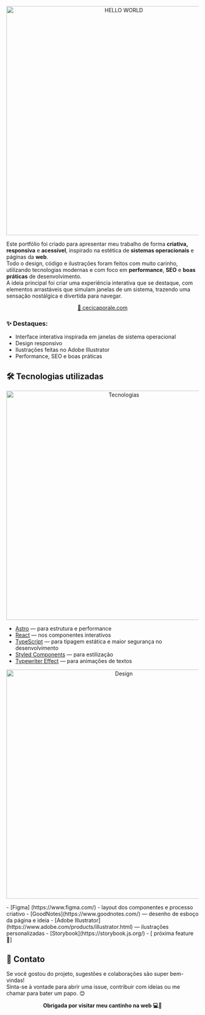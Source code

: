 
<p align="center">
  <img src="https://github.com/user-attachments/assets/e5deebeb-46ed-41dd-a4d2-cf5b46d3387a" alt="HELLO WORLD" width="600" />
</p>

Este portfólio foi criado para apresentar meu trabalho de forma **criativa, responsiva** e **acessível**, inspirado na estética de **sistemas operacionais** e páginas da **web**.  
Todo o design, código e ilustrações foram feitos com muito carinho, utilizando tecnologias modernas e com foco em **performance**, **SEO** e **boas práticas** de desenvolvimento.  
A ideia principal foi criar uma experiência interativa que se destaque, com elementos arrastáveis que simulam janelas de um sistema, trazendo uma sensação nostálgica e divertida para navegar.

<p align="center">
  <a href="https://cecicaporale.com/" target="_blank">
    🔗 cecicaporale.com
  </a>
</p>

### ✨ Destaques:
- Interface interativa inspirada em janelas de sistema operacional
- Design responsivo
- Ilustrações feitas no Adobe Illustrator
- Performance, SEO e boas práticas


## 🛠️ Tecnologias utilizadas

<p align="center">
  <img src="https://github.com/user-attachments/assets/09389054-4db1-4b73-86f8-96c4ff383f5b" alt="Tecnologias" width="600"/>
</p>

- [Astro](https://astro.build/) — para estrutura e performance
- [React](https://reactjs.org/) — nos componentes interativos
- [TypeScript](https://www.typescriptlang.org/) — para tipagem estática e maior segurança no desenvolvimento
- [Styled Components](https://styled-components.com/) — para estilização
- [Typewriter Effect](https://www.npmjs.com/package/typewriter-effect) — para animações de textos

<p align="center">
  <img src="https://github.com/user-attachments/assets/f08ca85d-cf50-4d50-a5d5-d19d7cd3958c" alt="Design" width="600"/>
</p>
- [Figma] (https://www.figma.com/) - layout dos componentes e processo criativo
- [GoodNotes](https://www.goodnotes.com/) — desenho de esboço da página e ideia
- [Adobe Illustrator](https://www.adobe.com/products/illustrator.html) — ilustrações personalizadas
- [Storybook](https://storybook.js.org/) - [ próxima feature 📝] 

## 💬 Contato

Se você gostou do projeto, sugestões e colaborações são super bem-vindas!  
Sinta-se à vontade para abrir uma issue, contribuir com ideias ou me chamar para bater um papo. 😊

<p align="center">
  <strong>Obrigada por visitar meu cantinho na web 💻🌈</strong>
</p>
